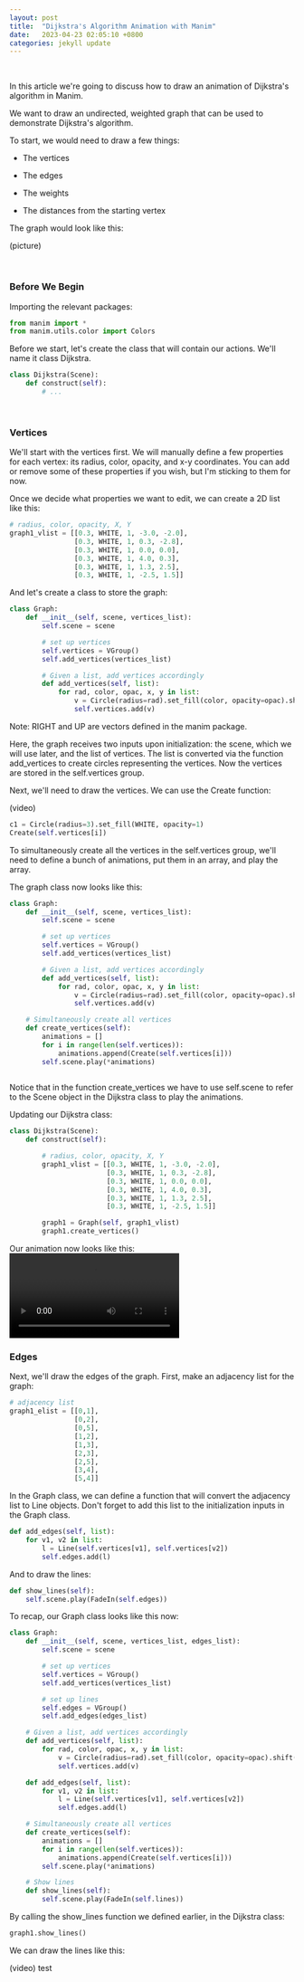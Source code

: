 ```yaml
---
layout: post
title:  "Dijkstra's Algorithm Animation with Manim"
date:   2023-04-23 02:05:10 +0800
categories: jekyll update
---
```

&nbsp;

<p>In this article we're going to discuss how to draw an animation of Dijkstra's algorithm in Manim.</p>

We want to draw an undirected, weighted graph that can be used to demonstrate Dijkstra's algorithm.

To start, we would need to draw a few things:

- The vertices

- The edges

- The weights

- The distances from the starting vertex

The graph would look like this:

(picture)

&nbsp;

### Before We Begin

Importing the relevant packages:

```python
from manim import *
from manim.utils.color import Colors
```
Before we start, let's create the class that will contain our actions. We'll name it class Dijkstra.

```python
class Dijkstra(Scene):
    def construct(self):
        # ...
```

&nbsp;
        
### Vertices

We'll start with the vertices first. We will manually define a few properties for each vertex: its radius, color, opacity, and x-y coordinates. You can add or remove some of these properties if you wish, but I'm sticking to them for now.

Once we decide what properties we want to edit, we can create a 2D list like this:

```python
# radius, color, opacity, X, Y
graph1_vlist = [[0.3, WHITE, 1, -3.0, -2.0],
                [0.3, WHITE, 1, 0.3, -2.8],
                [0.3, WHITE, 1, 0.0, 0.0],
                [0.3, WHITE, 1, 4.0, 0.3],
                [0.3, WHITE, 1, 1.3, 2.5],
                [0.3, WHITE, 1, -2.5, 1.5]]
```

And let's create a class to store the graph:

```python
class Graph:
    def __init__(self, scene, vertices_list):
        self.scene = scene

        # set up vertices
        self.vertices = VGroup()
        self.add_vertices(vertices_list)

        # Given a list, add vertices accordingly
        def add_vertices(self, list):
            for rad, color, opac, x, y in list:
                v = Circle(radius=rad).set_fill(color, opacity=opac).shift(RIGHT*x + UP*y)
                self.vertices.add(v)
```

Note: RIGHT and UP are vectors defined in the manim package.

Here, the graph receives two inputs upon initialization: the scene, which we will use later, and the list of vertices. The list is converted via the function add_vertices to create circles representing the vertices. Now the vertices are stored in the self.vertices group.

Next, we'll need to draw the vertices. We can use the Create function:

(video)

```python
c1 = Circle(radius=3).set_fill(WHITE, opacity=1)
Create(self.vertices[i])
```

To simultaneously create all the vertices in the self.vertices group, we'll need to define a bunch of animations, put them in an array, and play the array.

The graph class now looks like this:

```python
class Graph:
    def __init__(self, scene, vertices_list):
        self.scene = scene

        # set up vertices
        self.vertices = VGroup()
        self.add_vertices(vertices_list)

        # Given a list, add vertices accordingly
        def add_vertices(self, list):
            for rad, color, opac, x, y in list:
                v = Circle(radius=rad).set_fill(color, opacity=opac).shift(RIGHT*x + UP*y)
                self.vertices.add(v)

    # Simultaneously create all vertices
    def create_vertices(self):
        animations = []
        for i in range(len(self.vertices)): 
            animations.append(Create(self.vertices[i]))
        self.scene.play(*animations)
        
```

Notice that in the function create_vertices we have to use self.scene to refer to the Scene object in the Dijkstra class to play the animations.

Updating our Dijkstra class:

```python
class Dijkstra(Scene):
    def construct(self):

        # radius, color, opacity, X, Y
        graph1_vlist = [[0.3, WHITE, 1, -3.0, -2.0],
                        [0.3, WHITE, 1, 0.3, -2.8],
                        [0.3, WHITE, 1, 0.0, 0.0],
                        [0.3, WHITE, 1, 4.0, 0.3],
                        [0.3, WHITE, 1, 1.3, 2.5],
                        [0.3, WHITE, 1, -2.5, 1.5]]

        graph1 = Graph(self, graph1_vlist)
        graph1.create_vertices()
```

Our animation now looks like this:
<video autosize=true controls>
  <source src="v2.mp4" type="video/mp4">
</video>

### Edges

Next, we'll draw the edges of the graph. First, make an adjacency list for the graph:

```python
# adjacency list
graph1_elist = [[0,1],
                [0,2],
                [0,5],
                [1,2],
                [1,3],
                [2,3],
                [2,5],
                [3,4],
                [5,4]]
```

In the Graph class, we can define a function that will convert the adjacency list to Line objects. Don't forget to add this list to the initialization inputs in the Graph class.

```python
def add_edges(self, list):
    for v1, v2 in list:
        l = Line(self.vertices[v1], self.vertices[v2])
        self.edges.add(l)
```

And to draw the lines:

```python
def show_lines(self):
    self.scene.play(FadeIn(self.edges))
```

To recap, our Graph class looks like this now:

```python
class Graph:
    def __init__(self, scene, vertices_list, edges_list):
        self.scene = scene

        # set up vertices
        self.vertices = VGroup()
        self.add_vertices(vertices_list) 

        # set up lines
        self.edges = VGroup()
        self.add_edges(edges_list)

    # Given a list, add vertices accordingly
    def add_vertices(self, list):
        for rad, color, opac, x, y in list:
            v = Circle(radius=rad).set_fill(color, opacity=opac).shift(RIGHT*x + UP*y)
            self.vertices.add(v)

    def add_edges(self, list):
        for v1, v2 in list:
            l = Line(self.vertices[v1], self.vertices[v2])
            self.edges.add(l)

    # Simultaneously create all vertices
    def create_vertices(self):
        animations = []
        for i in range(len(self.vertices)): 
            animations.append(Create(self.vertices[i]))
        self.scene.play(*animations)

    # Show lines
    def show_lines(self):
        self.scene.play(FadeIn(self.lines))
```

By calling the show_lines function we defined earlier, in the Dijkstra class:

```python
graph1.show_lines()
```

We can draw the lines like this:

(video)
test
